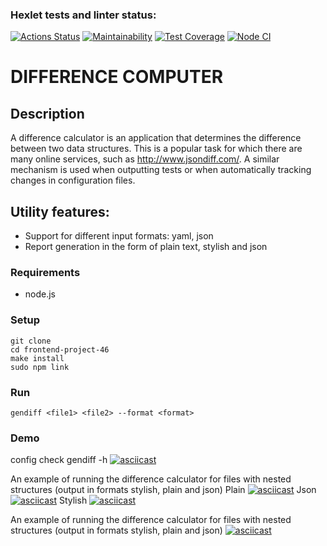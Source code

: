 ### Hexlet tests and linter status:
[![Actions Status](https://github.com/Shalygin-Sergey/frontend-project-46/workflows/hexlet-check/badge.svg)](https://github.com/Shalygin-Sergey/frontend-project-46/actions) [![Maintainability](https://api.codeclimate.com/v1/badges/58f2eadd0086d4280507/maintainability)](https://codeclimate.com/github/Shalygin-Sergey/frontend-project-46/maintainability) [![Test Coverage](https://api.codeclimate.com/v1/badges/58f2eadd0086d4280507/test_coverage)](https://codeclimate.com/github/Shalygin-Sergey/frontend-project-46/test_coverage) [![Node CI](https://github.com/Shalygin-Sergey/frontend-project-46/actions/workflows/main.yml/badge.svg)](https://github.com/Shalygin-Sergey/frontend-project-46/actions/workflows/main.yml)

# DIFFERENCE COMPUTER

## Description
A difference calculator is an application that determines the difference between two data structures. This is a popular task for which there are many online services, such as http://www.jsondiff.com/. A similar mechanism is used when outputting tests or when automatically tracking changes in configuration files.

## Utility features:
- Support for different input formats: yaml, json
- Report generation in the form of plain text, stylish and json

### Requirements

- node.js

### Setup

    git clone 
    cd frontend-project-46
    make install
    sudo npm link

### Run

    gendiff <file1> <file2> --format <format>

### Demo

config check
gendiff -h
[![asciicast](https://asciinema.org/a/PmgC3fSUf1PWkdWalWNQ9Golt.svg)](https://asciinema.org/a/PmgC3fSUf1PWkdWalWNQ9Golt)

An example of running the difference calculator for files with nested structures (output in formats stylish, plain and json)
Plain
[![asciicast](https://asciinema.org/a/TZW6hb0q2SJWx3kiPnctTdyw5.svg)](https://asciinema.org/a/TZW6hb0q2SJWx3kiPnctTdyw5)
Json
[![asciicast](https://asciinema.org/a/dBgQQVlld1gg1vlczEFnApvIY.svg)](https://asciinema.org/a/dBgQQVlld1gg1vlczEFnApvIY)
Stylish
[![asciicast](https://asciinema.org/a/EMHzJsosicnxHrYNtfKsKFdri.svg)](https://asciinema.org/a/EMHzJsosicnxHrYNtfKsKFdri)

An example of running the difference calculator for files with nested structures (output in formats stylish, plain and json)
[![asciicast](https://asciinema.org/a/52bZHgdVhRgISrNzb4qlGhpig.svg)](https://asciinema.org/a/52bZHgdVhRgISrNzb4qlGhpig)
